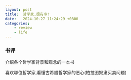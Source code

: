 ```yaml
---
layout: post
title:  哲学家,很有事?
date:   2024-10-27 11:24:29 +0800
categories: 
    - review 
    - life
---
```


### 书评

介绍各个哲学家背景和观念的一本书

喜欢哪位哲学家,看懂古希腊哲学家的恶心(柏拉图奴隶买卖问题)